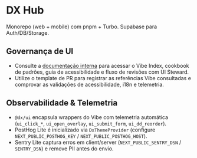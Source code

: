# DX Hub

Monorepo (web + mobile) com pnpm + Turbo. Supabase para Auth/DB/Storage.

## Governança de UI
- Consulte a [documentação interna](docs/README.md) para acessar o Vibe Index, cookbook de padrões, guia de acessibilidade e fluxo de revisões com UI Steward.
- Utilize o template de PR para registrar as referências Vibe consultadas e comprovar as validações de acessibilidade, i18n e telemetria.

## Observabilidade & Telemetria
- `@dx/ui` encapsula wrappers do Vibe com telemetria automática (`ui_click_*`, `ui_open_overlay`, `ui_submit_form`, `ui_dd_reorder`).
- PostHog Lite é inicializado via `DxThemeProvider` (configure `NEXT_PUBLIC_POSTHOG_KEY` / `NEXT_PUBLIC_POSTHOG_HOST`).
- Sentry Lite captura erros em client/server (`NEXT_PUBLIC_SENTRY_DSN` / `SENTRY_DSN`) e remove PII antes do envio.